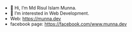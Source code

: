 - 👋 Hi, I’m Md Risul Islam Munna.
- 👀 I’m interested in Web Development.
- Web: https://munna.dev
- facebook page: https://facebook.com/www.munna.dev

<!---
risul-islam-munna/readme is a ✨ special ✨ repository because its `README.md` (this file) appears on your GitHub profile.
You can click the Preview link to take a look at your changes.
--->
